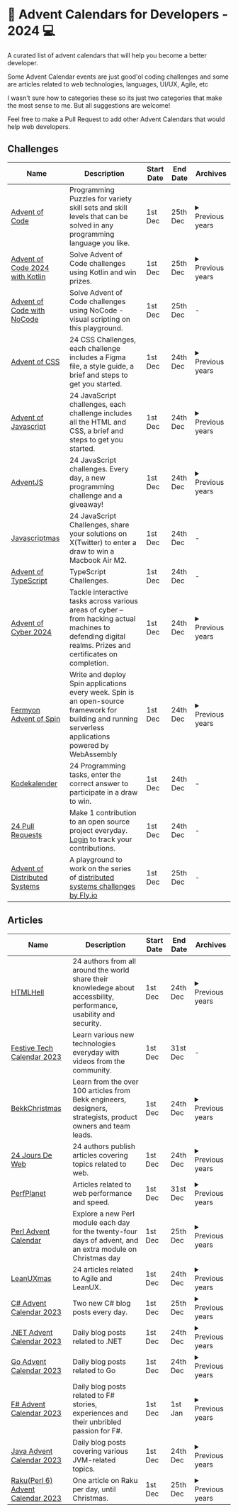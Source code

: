 # 📅 Advent Calendars for Developers - 2024 💻

A curated list of advent calendars that will help you become a better developer.

Some Advent Calendar events are just good'ol coding challenges and some are articles related to web technologies, languages, UI/UX, Agile, etc

I wasn't sure how to categories these so its just two categories that make the most sense to me. But all suggestions are welcome!

Feel free to make a Pull Request to add other Advent Calendars that would help web developers.

## Challenges

<table>
  <thead>
    <tr>
      <th>Name</th>
      <th>Description</th>
      <th>Start Date</th>
      <th>End Date</th>
      <th>Archives</th>
    </tr>
  </thead>
  <tbody>
    <tr>
      <td><a href="https://adventofcode.com/2023">Advent of Code</a></td>
      <td>Programming Puzzles for variety skill sets and skill levels that can be solved in any programming language you like.</td>
      <td>1st Dec</td>
      <td>25th Dec</td>
      <td>
				<details>
					<summary>Previous years</summary>
					<a href="https://adventofcode.com/2023">2023</a>
					<a href="https://adventofcode.com/2022">2022</a> 
					<a href="https://adventofcode.com/2021">2021</a> 
					<a href="https://adventofcode.com/2020">2020</a> 
					<a href="https://adventofcode.com/2019">2019</a> 
					<a href="https://adventofcode.com/2018">2018</a> 
					<a href="https://adventofcode.com/2017">2017</a> 
					<a href="https://adventofcode.com/2016">2016</a> 
					<a href="https://adventofcode.com/2015">2015</a> 
				</details>
	  	</td>
    </tr>
    <tr>
      <td><a href="https://blog.jetbrains.com/kotlin/2024/11/advent-of-code-2024-in-kotlin/">Advent of Code 2024 with Kotlin</a></td>
      <td>Solve Advent of Code challenges using Kotlin and win prizes.</td>
      <td>1st Dec</td>
      <td>25th Dec</td>
      <td>
        <details>
          <summary>Previous years</summary>
          <a href="https://kotlinlang.org/docs/advent-of-code.html">2020-2023</a>
        </details>        
      </td>
    </tr>
    <tr>
      <td><a href="https://luna-park.app/advent">Advent of Code with NoCode</a></td>
      <td>Solve Advent of Code challenges using NoCode - visual scripting on this playground.</td>
      <td>1st Dec</td>
      <td>25th Dec</td>
      <td>-</td>
    </tr>
		<tr>
			<td><a href="https://adventofcss.com/">Advent of CSS</a></td>
			<td>24 CSS Challenges, each challenge includes a Figma file, a style guide, a brief and steps to get you started.</td>
			<td>1st Dec</td>
			<td>24th Dec</td>
			<td>
				<details>
				<summary>Previous years</summary>
				<a href="https://2023.adventofcss.com/">2023</a>
				<a href="https://2021.adevntofcss.com/">2021</a> 
			</details>
			</td>
		</tr>
		<tr>
			<td>
				<a href="https://adventofjs.com/">Advent of Javascript</a>
			</td>
			<td>24 JavaScript challenges, each challenge includes all the HTML and CSS, a brief and steps to get you started.</td>
			<td>1st Dec</td>
			<td>24th Dec</td>
			<td>
				<details>
					<summary>Previous years</summary>
					<a href="https://2023.adventofjs.com/">2023</a>
					<a href="https://2021.adevntofjs.com/">2021</a> 
				</details>
			</td>
		</tr>
		<tr>
			<td>
				<a href="https://adventjs.dev/">AdventJS</a>
			</td>
			<td>24 JavaScript challenges. Every day, a new programming challenge and a giveaway!</td>
			<td>1st Dec</td>
			<td>24th Dec</td>
			<td>
				<details>
					<summary>Previous years</summary>
					<a href="https://2022.adventjs.dev/">2022</a> 
					<a href="https://2021.adventjs.dev/">2021</a> 
				</details>
			</td>
		</tr>
    <tr>
			<td><a href="https://scrimba.com/learn/javascriptmas">Javascriptmas</a></td>
			<td>24 JavaScript Challenges, share your solutions on X(Twitter) to enter a draw to win a Macbook Air M2.</td>
			<td>1st Dec</td>
			<td>24th Dec</td>
			<td>-</td>
		</tr>
    <tr>
			<td><a href="https://www.adventofts.com">Advent of TypeScript</a></td>
			<td>TypeScript Challenges.</td>
			<td>1st Dec</td>
			<td>24th Dec</td>
			<td>-</td>
		</tr>
		<tr>
			<td><a href="https://tryhackme.com/r/christmas">Advent of Cyber 2024</a></td>
			<td>Tackle interactive tasks across various areas of cyber – from hacking actual machines to defending digital realms. Prizes and certificates on completion.</td>
			<td>1st Dec</td>
			<td>24th Dec</td>
			<td>
        <details>
          <summary>Previous years</summary>
	  <a href="https://tryhackme.com/r/room/adventofcyber2023">2023</a>
          <a href="https://tryhackme.com/room/adventofcyber4">2022</a>
          <a href="https://tryhackme.com/room/adventofcyber3">2021</a>
          <a href="https://tryhackme.com/room/adventofcyber2">2020</a>
          <a href="https://tryhackme.com/room/25daysofchristmas">2019</a>
        </details>
      </td>
		</tr>
    <tr>
			<td><a href="https://github.com/fermyon/advent-of-spin">Fermyon Advent of Spin</a></td>
			<td>Write and deploy Spin applications every week. Spin is an open-source framework for building and running serverless applications powered by WebAssembly</td>
			<td>1st Dec</td>
			<td>24th Dec</td>
			<td>
        <details>
          <summary>Previous years</summary>
	        <a href="https://github.com/fermyon/advent-of-spin/tree/main/2023">2023</a>
          <a href="https://github.com/fermyon/advent-of-spin/tree/main/2022">2022</a>
        </details>
      </td>
		</tr>
		<tr>
			<td>
				<a href="https://julekalender.knowit.no/">Kodekalender</a>
			</td>
			<td>24 Programming tasks, enter the correct answer to participate in a draw to win.</td>
			<td>1st Dec</td>
			<td>24th Dec</td>
			<td>-</td>
		</tr>
		<tr>
			<td>
				<a href="https://24pullrequests.com/">24 Pull Requests</a>
			</td>
			<td>Make 1 contribution to an open source project everyday. <a href="https://24pullrequests.com/login">Login</a> to track your contributions.</td>
			<td>1st Dec</td>
			<td>24th Dec</td>
			<td>-</td>
		</tr>
		<tr>
			<td>
				<a href="https://aods.cryingpotato.com/">Advent of Distributed Systems</a>
			</td>
			<td>A playground to work on the series of <a href="https://fly.io/dist-sys/">distributed systems challenges by Fly.io<a/></td>
			<td>1st Dec</td>
			<td>25th Dec</td>
			<td>-</td>
		</tr>
  </tbody>
</table>

## Articles

<table>
  <thead>
    <tr>
      <th>Name</th>
      <th>Description</th>
      <th>Start Date</th>
      <th>End Date</th>
      <th>Archives</th>
    </tr>
  </thead>
  <tbody>
    <tr>
      <td>
	  		<a href="https://www.htmhell.dev/adventcalendar/">HTMLHell</a>
	  	</td>
      <td>24 authors from all around the world share their knowledege about accessbility, performance, usability and security.</td>
      <td>1st Dec</td>
      <td>24th Dec</td>
      <td>
				<details>
					<summary>Previous years</summary>
					<a href="https://www.htmhell.dev/adventcalendar/2022/">2022</a> 
					<a href="https://www.htmhell.dev/adventcalendar/2021/">2021</a> 
				</details>
	  	</td>
    </tr>
		<tr>
      <td>
	  		<a href="https://festivetechcalendar.com/">Festive Tech Calendar 2023</a>
	  	</td>
      <td>Learn various new technologies everyday with videos from the community.</td>
      <td>1st Dec</td>
      <td>31st Dec</td>
      <td>-</td>
    </tr>
		<tr>
      <td>
	  		<a href="https://www.bekk.christmas/post/2023">BekkChristmas</a>
	  	</td>
      <td>Learn from the over 100 articles from Bekk engineers, designers, strategists, product owners and team leads.</td>
      <td>1st Dec</td>
      <td>24th Dec</td>
      <td>
				<details>
					<summary>Previous years</summary>
					<a href="https://www.bekk.christmas/post/2022">2022</a> 
					<a href="https://www.bekk.christmas/post/2021">2021</a> 
					<a href="https://www.bekk.christmas/post/2020">2020</a> 
					<a href="https://www.bekk.christmas/post/2019">2019</a> 
					<a href="https://www.bekk.christmas/post/2018">2018</a> 
					<a href="https://www.bekk.christmas/post/2017">2017</a> 
				</details>
	  	</td>
    </tr>
		<tr>
      <td>
	  		<a href="https://www.24joursdeweb.fr/">24 Jours De Web</a>
	  	</td>
      <td>24 authors publish articles covering topics related to web.</td>
      <td>1st Dec</td>
      <td>24th Dec</td>
      <td>
				<details>
					<summary>Previous years</summary>
					<a href="https://www.24joursdeweb.fr/2022">2022</a> 
					<a href="https://www.24joursdeweb.fr/2021">2021</a> 
					<a href="https://www.24joursdeweb.fr/2020">2020</a> 
					<a href="https://www.24joursdeweb.fr/2019">2019</a> 
					<a href="https://www.24joursdeweb.fr/2018">2018</a> 
					<a href="https://www.24joursdeweb.fr/2017">2017</a> 
					<a href="https://www.24joursdeweb.fr/2016">2016</a> 
					<a href="https://www.24joursdeweb.fr/2015">2015</a> 
					<a href="https://www.24joursdeweb.fr/2014">2014</a> 
					<a href="https://www.24joursdeweb.fr/2013">2013</a> 
					<a href="https://www.24joursdeweb.fr/2012">2012</a> 
				</details>
	  	</td>
    </tr>		
		<tr>
      <td>
	  		<a href="https://calendar.perfplanet.com/">PerfPlanet</a>
	  	</td>
      <td>Articles related to web performance and speed.</td>
      <td>1st Dec</td>
      <td>31st Dec</td>
      <td>
				<details>
					<summary>Previous years</summary>
					<a href="https://calendar.perfplanet.com/2022/">2022</a> 
					<a href="https://calendar.perfplanet.com/2021/">2021</a> 
					<a href="https://calendar.perfplanet.com/2020/">2020</a> 
					<a href="https://calendar.perfplanet.com/2019/">2019</a> 
					<a href="https://calendar.perfplanet.com/2018/">2018</a> 
					<a href="https://calendar.perfplanet.com/2017/">2017</a> 
					<a href="https://calendar.perfplanet.com/2016/">2016</a> 
					<a href="https://calendar.perfplanet.com/2015/">2015</a> 
					<a href="https://calendar.perfplanet.com/2014/">2014</a> 
					<a href="https://calendar.perfplanet.com/2013/">2013</a> 
					<a href="https://calendar.perfplanet.com/2012/">2012</a> 
					<a href="https://calendar.perfplanet.com/2011/">2011</a> 
					<a href="https://calendar.perfplanet.com/2010/">2010</a> 
					<a href="https://calendar.perfplanet.com/2009/">2009</a> 
				</details>
	  	</td>
    </tr>
				<tr>
      <td>
	  		<a href="https://perladvent.org/">Perl Advent Calendar</a>
	  	</td>
      <td>Explore a new Perl module each day for the twenty-four days of advent, and an extra module on Christmas day</td>
      <td>1st Dec</td>
      <td>25th Dec</td>
      <td>
				<details>
					<summary>Previous years</summary>
					<a href="https://perladvent.org/archives.html">2022-2000</a> 
				</details>
	  	</td>
    </tr>
		<tr>
      <td>
	  		<a href="https://2023.leanuxmas.com/">LeanUXmas</a>
	  	</td>
      <td>24 articles related to Agile and LeanUX.</td>
      <td>1st Dec</td>
      <td>24th Dec</td>
      <td>
				<details>
					<summary>Previous years</summary>
					<a href="https://2022.leanuxmas.com/">2022</a> 
					<a href="https://2021.leanuxmas.com/">2021</a> 
					<a href="https://2020.leanuxmas.com/">2020</a> 
					<a href="https://2019.leanuxmas.com/">2019</a> 
					<a href="https://2018.leanuxmas.com/">2018</a> 
					<a href="https://2017.leanuxmas.com/">2017</a> 
					<a href="https://2016.leanuxmas.com/">2016</a> 
					<a href="https://2015.leanuxmas.com/">2015</a> 
					<a href="https://2014.leanuxmas.com/">2014</a> 
				</details>
	  	</td>
    </tr>
		<tr>
      <td>
	  		<a href="https://csadvent.christmas/">C# Advent Calendar 2023</a>
	  	</td>
      <td>Two new C# blog posts every day.</td>
      <td>1st Dec</td>
      <td>25th Dec</td>
      <td>
				<details>
					<summary>Previous years</summary>
					<a href="https://csadvent.christmas/archive/2022">2022</a> 
					<a href="https://csadvent.christmas/archive/2021">2021</a> 
					<a href="https://csadvent.christmas/archive/2020">2020</a> 
					<a href="https://csadvent.christmas/archive/2019">2019</a> 
					<a href="https://csadvent.christmas/archive/2018">2018</a> 
					<a href="https://csadvent.christmas/archive/2017">2017</a> 
				</details>
	  	</td>
    </tr>
		<tr>
      <td>
	  		<a href="https://dotnet.christmas/2023/">.NET Advent Calendar 2023</a>
	  	</td>
      <td>Daily blog posts related to .NET</td>
      <td>1st Dec</td>
      <td>24th Dec</td>
      <td>
				<details>
					<summary>Previous years</summary>
					<a href="https://dotnet.christmas/2022/">2022</a> 
					<a href="https://dotnet.christmas/2021/">2021</a> 
				</details>
	  	</td>
    </tr>
		<tr>
				<tr>
      <td>
	  		<a href="https://golang.christmas/">Go Advent Calendar 2023</a>
	  	</td>
      <td>Daily blog posts related to Go</td>
      <td>1st Dec</td>
      <td>24th Dec</td>
      <td>
				<details>
					<summary>Previous years</summary>
					<a href="https://golang.christmas/2022/">2022</a> 
					<a href="https://golang.christmas/2021/">2021</a> 
				</details>
	  	</td>
    </tr>
		<tr>
      <td>
	  		<a href="https://sergeytihon.com/2023/10/28/f-advent-calendar-in-english-2023/">F# Advent Calendar 2023</a>
	  	</td>
      <td>Daily blog posts related to F# stories, experiences and their unbribled passion for F#.</td>
      <td>1st Dec</td>
      <td>1st Jan</td>
      <td>
				<details>
					<summary>Previous years</summary>
					<a href="https://sergeytihon.com/2022/10/28/f-advent-calendar-in-english-2022/">2022</a> 
					<a href="https://sergeytihon.com/2021/10/18/f-advent-calendar-2021/">2021</a> 
					<a href="https://sergeytihon.com/2020/10/22/f-advent-calendar-in-english-2020/">2020</a> 
					<a href="https://sergeytihon.com/2019/11/05/f-advent-calendar-in-english-2019/">2019</a> 
					<a href="https://sergeytihon.com/2018/10/22/f-advent-calendar-in-english-2018/">2018</a> 
					<a href="https://sergeytihon.com/2017/10/22/f-advent-calendar-in-english-2017/">2017</a> 
					<a href="https://sergeytihon.com/2016/10/23/f-advent-calendar-in-english-2016/">2016</a> 
					<a href="https://sergeytihon.wordpress.com/2015/10/25/f-advent-calendar-in-english-2015/">2015</a> 
					<a href="https://sergeytihon.wordpress.com/2014/11/24/f-advent-calendar-in-english-2014/">2014</a> 
				</details>
	  	</td>
    </tr>
		<tr>
      <td>
	  		<a href="https://www.javaadvent.com/calendar/">Java Advent Calendar 2023</a>
	  	</td>
      <td>Daily blog posts covering various JVM-related topics.</td>
      <td>1st Dec</td>
      <td>24th Dec</td>
      <td>
				<details>
					<summary>Previous years</summary>
					<a href="https://www.javaadvent.com/archive">2022-2012</a>
				</details>
	  	</td>
    </tr>
    <tr>
      <td>
	  		<a href="https://raku-advent.blog/category/2023/">Raku(Perl 6) Advent Calendar 2023</a>
	  	</td>
      <td>One article on Raku per day, until Christmas.</td>
      <td>1st Dec</td>
      <td>25th Dec</td>
      <td>
				<details>
					<summary>Previous years</summary>
					<a href="https://raku-advent.blog/category/2022/">2022</a>
					<a href="https://raku-advent.blog/category/2021/">2021</a>
					<a href="https://raku-advent.blog/category/2020/">2020</a>
					<a href="https://raku-advent.blog/category/2019/">2019</a>
				</details>
	  	</td>
    </tr>
		</table>
